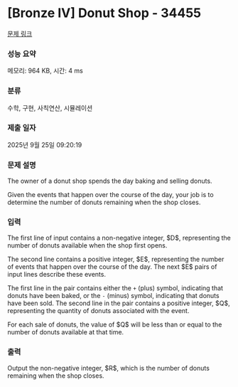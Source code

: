 # [Bronze IV] Donut Shop - 34455 

[문제 링크](https://www.acmicpc.net/problem/34455) 

### 성능 요약

메모리: 964 KB, 시간: 4 ms

### 분류

수학, 구현, 사칙연산, 시뮬레이션

### 제출 일자

2025년 9월 25일 09:20:19

### 문제 설명

<p>The owner of a donut shop spends the day baking and selling donuts.</p>

<p>Given the events that happen over the course of the day, your job is to determine the number of donuts remaining when the shop closes.</p>

### 입력 

 <p>The first line of input contains a non-negative integer, $D$, representing the number of donuts available when the shop first opens.</p>

<p>The second line contains a positive integer, $E$, representing the number of events that happen over the course of the day. The next $E$ pairs of input lines describe these events.</p>

<p>The first line in the pair contains either the <code>+</code> (plus) symbol, indicating that donuts have been baked, or the <code>-</code> (minus) symbol, indicating that donuts have been sold. The second line in the pair contains a positive integer, $Q$, representing the quantity of donuts associated with the event.</p>

<p>For each sale of donuts, the value of $Q$ will be less than or equal to the number of donuts available at that time.</p>

### 출력 

 <p>Output the non-negative integer, $R$, which is the number of donuts remaining when the shop closes.</p>

